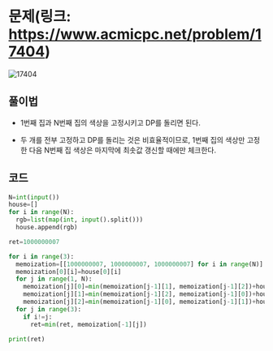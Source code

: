 # 문제(링크: https://www.acmicpc.net/problem/17404)
![17404](https://user-images.githubusercontent.com/47918242/177178129-ef62f469-a917-4c92-89f8-d1fc3f21cf6f.png)

## 풀이법

* 1번째 집과 N번째 집의 색상을 고정시키고 DP를 돌리면 된다.

* 두 개를 전부 고정하고 DP를 돌리는 것은 비효율적이므로, 1번째 집의 색상만 고정한 다음 N번째 집 색상은 마지막에 최솟값 갱신할 때에만 체크한다.

## 코드

```python
N=int(input())
house=[]
for i in range(N):
  rgb=list(map(int, input().split()))
  house.append(rgb)

ret=1000000007

for i in range(3):
  memoization=[[1000000007, 1000000007, 1000000007] for i in range(N)]
  memoization[0][i]=house[0][i]
  for j in range(1, N):
    memoization[j][0]=min(memoization[j-1][1], memoization[j-1][2])+house[j][0]
    memoization[j][1]=min(memoization[j-1][2], memoization[j-1][0])+house[j][1]
    memoization[j][2]=min(memoization[j-1][0], memoization[j-1][1])+house[j][2]
  for j in range(3):
    if i!=j:
      ret=min(ret, memoization[-1][j])

print(ret)
```

